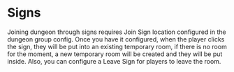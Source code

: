 # Signs

Joining dungeon through signs requires Join Sign location configured in the dungeon group config. Once you have it configured, when the player clicks the sign, they will be put into an existing temporary room, if there is no room for the moment, a new temporary room will be created and they will be put inside. Also, you can configure a Leave Sign for players to leave the room.
